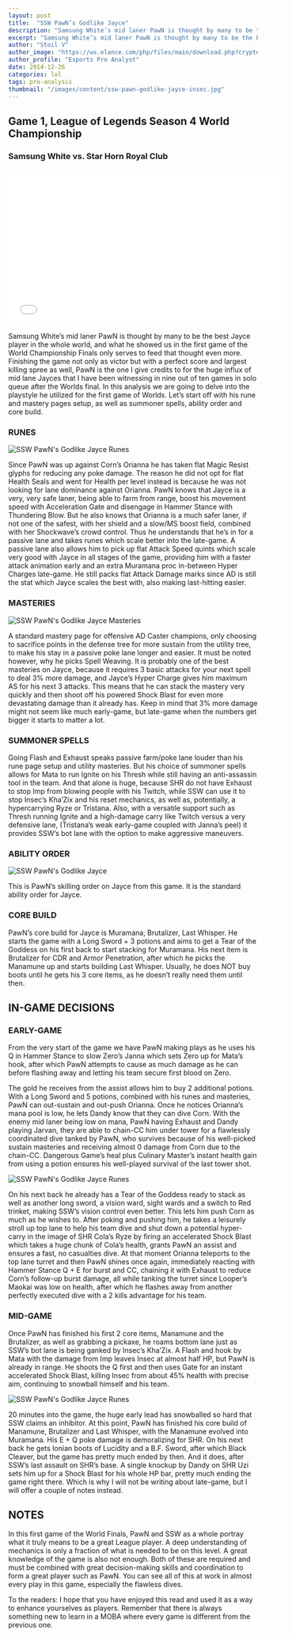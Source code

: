 ```yaml
---
layout: post
title:  "SSW PawN’s Godlike Jayce"
description: "Samsung White’s mid laner PawN is thought by many to be the best Jayce player in the whole world, and what he showed us in the first game of the World Championship Finals only serves to feed that thought even more."
excerpt: "Samsung White’s mid laner PawN is thought by many to be the best Jayce player in the whole world, and what he showed us in the first game of the World Championship Finals only serves to feed that thought even more. Finishing the game not only as victor but with a perfect score and largest killing spree as well, PawN is the one I give credits to for the huge influx of mid lane Jayces that I have been witnessing in nine out of ten games in solo queue after the Worlds final. In this analysis we are going to delve into the playstyle he utilized for the first game of Worlds. Let’s start off with his rune and mastery pages setup, as well as summoner spells, ability order and core build."
author: "Stoil V"
author_image: "https://ws.elance.com/php/files/main/download.php?crypted=Y3R4JTNEcHJvZmlsZV9pbWFnZSUyNmZpZCUzRDEyNzc1ODI0NyUyNnJpZCUzRC0xJTI2cGlkJTNEODAzNjQ2OSUyNnQlM0Qx"
author_profile: "Esports Pro Analyst"
date: 2014-12-26
categories: lol
tags: pro-analysis
thumbnail: "/images/content/ssw-pawn-godlike-jayce-insec.jpg"
---
```


## Game 1, League of Legends Season 4 World Championship

### Samsung White vs. Star Horn Royal Club

<iframe width="560" height="315" src="//www.youtube.com/embed/PyXKBro6Q1k" frameborder="0" allowfullscreen></iframe>

Samsung White’s mid laner PawN is thought by many to be the best Jayce player in the whole world, and what he showed us in the first game of the World Championship Finals only serves to feed that thought even more. Finishing the game not only as victor but with a perfect score and largest killing spree as well, PawN is the one I give credits to for the huge influx of mid lane Jayces that I have been witnessing in nine out of ten games in solo queue after the Worlds final. In this analysis we are going to delve into the playstyle he utilized for the first game of Worlds. Let’s start off with his rune and mastery pages setup, as well as summoner spells, ability order and core build.

### RUNES

![SSW PawN's Godlike Jayce Runes](/images/content/ssw-pawn-godlike-jayce-runes.jpg)

Since PawN was up against Corn’s Orianna he has taken flat Magic Resist glyphs for reducing any poke damage. The reason he did not opt for flat Health Seals and went for Health per level instead is because he was not looking for lane dominance against Orianna. PawN knows that Jayce is a very, very safe laner, being able to farm from range, boost his movement speed with Acceleration Gate and disengage in Hammer Stance with Thundering Blow. But he also knows that Orianna is a much safer laner, if not one of the safest, with her shield and a slow/MS boost field, combined with her Shockwave’s crowd control. Thus he understands that he’s in for a passive lane and takes runes which scale better into the late-game. 
A passive lane also allows him to pick up flat Attack Speed quints which scale very good with Jayce in all stages of the game, providing him with a faster attack animation early and an extra Muramana proc in-between Hyper Charges late-game. He still packs flat Attack Damage marks since AD is still the stat which Jayce scales the best with, also making last-hitting easier. 

### MASTERIES

![SSW PawN's Godlike Jayce Masteries](/images/content/ssw-pawn-godlike-jayce-masteries.jpg)

A standard mastery page for offensive AD Caster champions, only choosing to sacrifice points in the defense tree for more sustain from the utility tree, to make his stay in a passive poke lane longer and easier. It must be noted however, why he picks Spell Weaving. It is probably one of the best masteries on Jayce, because it requires 3 basic attacks for your next spell to deal 3% more damage, and Jayce’s Hyper Charge gives him maximum AS for his next 3 attacks. This means that he can stack the mastery very quickly and then shoot off his powered Shock Blast for even more devastating damage than it already has. Keep in mind that 3% more damage might not seem like much early-game, but late-game when the numbers get bigger it starts to matter a lot.

### SUMMONER SPELLS

Going Flash and Exhaust speaks passive farm/poke lane louder than his rune page setup and utility masteries. But his choice of summoner spells allows for Mata to run Ignite on his Thresh while still having an anti-assassin tool in the team. And that alone is huge, because SHR do not have Exhaust to stop Imp from blowing people with his Twitch, while SSW can use it to stop Insec’s Kha’Zix and his reset mechanics, as well as, potentially, a hypercarrying Ryze or Tristana. Also, with a versatile support such as Thresh running Ignite and a high-damage carry like Twitch versus a very defensive lane, (Tristana’s weak early-game coupled with Janna’s peel) it provides SSW’s bot lane with the option to make aggressive maneuvers.

### ABILITY ORDER

![SSW PawN's Godlike Jayce ](/images/content/ssw-pawn-godlike-jayce-skill-order.jpg)

This is PawN’s skilling order on Jayce from this game. It is the standard ability order for Jayce.

### CORE BUILD

PawN’s core build for Jayce is Muramana, Brutalizer, Last Whisper. He starts the game with a Long Sword + 3 potions and aims to get a Tear of the Goddess on his first back to start stacking for Muramana. His next item is Brutalizer for CDR and Armor Penetration, after which he picks the Manamune up and starts building Last Whisper. Usually, he does NOT buy boots until he gets his 3 core items, as he doesn’t really need them until then. 

## IN-GAME DECISIONS 

### EARLY-GAME

From the very start of the game we have PawN making plays as he uses his Q in Hammer Stance to slow Zero’s Janna which sets Zero up for Mata’s hook, after which PawN attempts to cause as much damage as he can before flashing away and letting his team secure first blood on Zero. 

The gold he receives from the assist allows him to buy 2 additional potions. With a Long Sword and 5 potions, combined with his runes and masteries, PawN can out-sustain and out-push Orianna. Once he notices Orianna’s mana pool is low, he lets Dandy know that they can dive Corn. With the enemy mid laner being low on mana, PawN having Exhaust and Dandy playing Jarvan, they are able to chain-CC him under tower for a flawlessly coordinated dive tanked by PawN, who survives because of his well-picked sustain masteries and receiving almost 0 damage from Corn due to the chain-CC. Dangerous Game’s heal plus Culinary Master’s instant health gain from using a potion ensures his well-played survival of the last tower shot. 

![SSW PawN's Godlike Jayce Runes](/images/content/ssw-pawn-godlike-jayce-tower-shot.jpg)

On his next back he already has a Tear of the Goddess ready to stack as well as another long sword, a vision ward, sight wards and a switch to Red trinket, making SSW’s vision control even better. This lets him push Corn as much as he wishes to. After poking and pushing him, he takes a leisurely stroll up top lane to help his team dive and shut down a potential hyper-carry in the image of SHR Cola’s Ryze by firing an accelerated Shock Blast which takes a huge chunk of Cola’s health, grants PawN an assist and ensures a fast, no casualties dive. At that moment Orianna teleports to the top lane turret and then PawN shines once again, immediately reacting with Hammer Stance Q + E for burst and CC, chaining it with Exhaust to reduce Corn’s follow-up burst damage, all while tanking the turret since Looper’s Maokai was low on health, after which he flashes away from another perfectly executed dive with a 2 kills advantage for his team. 

### MID-GAME

Once PawN has finished his first 2 core items, Manamune and the Brutalizer, as well as grabbing a pickaxe, he roams bottom lane just as SSW’s bot lane is being ganked by Insec’s Kha’Zix. A Flash and hook by Mata with the damage from Imp leaves Insec at almost half HP, but PawN is already in range. He shoots the Q first and then uses Gate for an instant accelerated Shock Blast, killing Insec from about 45% health with precise aim, continuing to snowball himself and his team.

![SSW PawN's Godlike Jayce Runes](/images/content/ssw-pawn-godlike-jayce-insec.jpg)

20 minutes into the game, the huge early lead has snowballed so hard that SSW claims an inhibitor. At this point, PawN has finished his core build of Manamune, Brutalizer and Last Whisper, with the Manamune evolved into Muramana. His E + Q poke damage is demoralizing for SHR. On his next back he gets Ionian boots of Lucidity and a B.F. Sword, after which Black Cleaver, but the game has pretty much ended by then. And it does, after SSW’s last assault on SHR’s base. A single knockup by Dandy on SHR Uzi sets him up for a Shock Blast for his whole HP bar, pretty much ending the game right there. Which is why I will not be writing about late-game, but I will offer a couple of notes instead.

## NOTES

In this first game of the World Finals, PawN and SSW as a whole portray what it truly means to be a great League player. A deep understanding of mechanics is only a fraction of what is needed to be on this level. A great knowledge of the game is also not enough. Both of these are required and must be combined with great decision-making skills and coordination to form a great player such as PawN. You can see all of this at work in almost every play in this game, especially the flawless dives. 

To the readers: I hope that you have enjoyed this read and used it as a way to enhance yourselves as players. Remember that there is always something new to learn in a MOBA where every game is different from the previous one.
 


